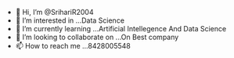 - 👋 Hi, I’m @SrihariR2004
- 👀 I’m interested in ...Data Science
- 🌱 I’m currently learning ...Artificial Intellegence And Data Science
- 💞️ I’m looking to collaborate on ...On Best company
- 📫 How to reach me ...8428005548

<!---
SrihariR2004/SrihariR2004 is a ✨ special ✨ repository because its `README.md` (this file) appears on your GitHub profile.
You can click the Preview link to take a look at your changes.
--->
